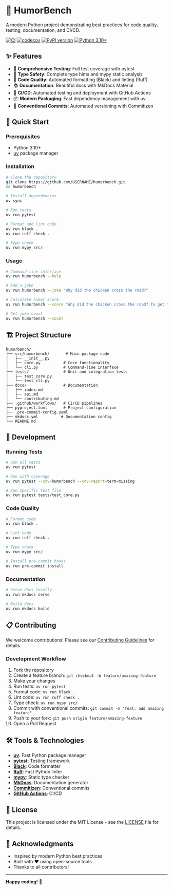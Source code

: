 # 🧩 HumorBench

A modern Python project demonstrating best practices for code quality, testing, documentation, and CI/CD.

[![CI](https://github.com/USERNAME/humorbench/workflows/CI/badge.svg)](https://github.com/USERNAME/humorbench/actions)
[![codecov](https://codecov.io/gh/USERNAME/humorbench/branch/main/graph/badge.svg)](https://codecov.io/gh/USERNAME/humorbench)
[![PyPI version](https://badge.fury.io/py/humorbench.svg)](https://badge.fury.io/py/humorbench)
[![Python 3.10+](https://img.shields.io/badge/python-3.10+-blue.svg)](https://www.python.org/downloads/)

## ✨ Features

- 🧪 **Comprehensive Testing**: Full test coverage with pytest
- 🎯 **Type Safety**: Complete type hints and mypy static analysis
- 🧹 **Code Quality**: Automated formatting (Black) and linting (Ruff)
- 📚 **Documentation**: Beautiful docs with MkDocs Material
- 🔄 **CI/CD**: Automated testing and deployment with GitHub Actions
- 📦 **Modern Packaging**: Fast dependency management with uv
- 🚀 **Conventional Commits**: Automated versioning with Commitizen

## 🚀 Quick Start

### Prerequisites

- Python 3.10+
- [uv](https://docs.astral.sh/uv/) package manager

### Installation

```bash
# Clone the repository
git clone https://github.com/USERNAME/humorbench.git
cd humorbench

# Install dependencies
uv sync

# Run tests
uv run pytest

# Format and lint code
uv run black .
uv run ruff check .

# Type check
uv run mypy src/
```

### Usage

```bash
# Command-line interface
uv run humorbench --help

# Add a joke
uv run humorbench --joke "Why did the chicken cross the road?"

# Calculate humor score
uv run humorbench --score "Why did the chicken cross the road? To get to the other side!"

# Get joke count
uv run humorbench --count
```

## 🏗️ Project Structure

```
humorbench/
├── src/humorbench/       # Main package code
│   ├── __init__.py
│   ├── core.py          # Core functionality
│   └── cli.py           # Command-line interface
├── tests/               # Unit and integration tests
│   ├── test_core.py
│   └── test_cli.py
├── docs/                # Documentation
│   ├── index.md
│   ├── api.md
│   └── contributing.md
├── .github/workflows/   # CI/CD pipelines
├── pyproject.toml       # Project configuration
├── .pre-commit-config.yaml
├── mkdocs.yml          # Documentation config
└── README.md
```

## 🧪 Development

### Running Tests

```bash
# Run all tests
uv run pytest

# Run with coverage
uv run pytest --cov=humorbench --cov-report=term-missing

# Run specific test file
uv run pytest tests/test_core.py
```

### Code Quality

```bash
# Format code
uv run black .

# Lint code
uv run ruff check .

# Type check
uv run mypy src/

# Install pre-commit hooks
uv run pre-commit install
```

### Documentation

```bash
# Serve docs locally
uv run mkdocs serve

# Build docs
uv run mkdocs build
```

## 📋 Contributing

We welcome contributions! Please see our [Contributing Guidelines](docs/contributing.md) for details.

### Development Workflow

1. Fork the repository
2. Create a feature branch: `git checkout -b feature/amazing-feature`
3. Make your changes
4. Run tests: `uv run pytest`
5. Format code: `uv run black .`
6. Lint code: `uv run ruff check .`
7. Type check: `uv run mypy src/`
8. Commit with conventional commits: `git commit -m "feat: add amazing feature"`
9. Push to your fork: `git push origin feature/amazing-feature`
10. Open a Pull Request

## 🛠️ Tools & Technologies

- **[uv](https://docs.astral.sh/uv/)**: Fast Python package manager
- **[pytest](https://pytest.org/)**: Testing framework
- **[Black](https://black.readthedocs.io/)**: Code formatter
- **[Ruff](https://docs.astral.sh/ruff/)**: Fast Python linter
- **[mypy](https://mypy.readthedocs.io/)**: Static type checker
- **[MkDocs](https://www.mkdocs.org/)**: Documentation generator
- **[Commitizen](https://commitizen-tools.github.io/commitizen/)**: Conventional commits
- **[GitHub Actions](https://github.com/features/actions)**: CI/CD

## 📄 License

This project is licensed under the MIT License - see the [LICENSE](LICENSE) file for details.

## 🙏 Acknowledgments

- Inspired by modern Python best practices
- Built with ❤️ using open-source tools
- Thanks to all contributors!

---

**Happy coding!** 🎉
